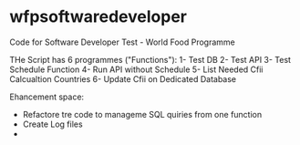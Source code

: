 # wfpsoftwaredeveloper
Code for Software Developer Test - World Food Programme

THe Script has 6 programmes ("Functions"):
           1- Test DB
           2- Test API
           3- Test Schedule Function
           4- Run API without Schedule
           5- List Needed Cfii Calcualtion Countries
           6- Update Cfii on Dedicated Database
           
Ehancement space:

- Refactore tre code to manageme SQL quiries from one function
- Create Log files
- 
